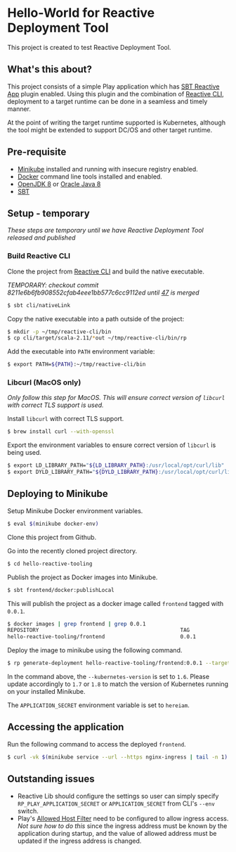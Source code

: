 # Hello-World for Reactive Deployment Tool

This project is created to test Reactive Deployment Tool.

## What's this about?

This project consists of a simple Play application which has [SBT Reactive App](https://github.com/lightbend/sbt-reactive-app) plugin enabled. Using this plugin and the combination of [Reactive CLI](https://github.com/typesafehub/reactive-cli), deployment to a target runtime can be done in a seamless and timely manner.

At the point of writing the target runtime supported is Kubernetes, although the tool might be extended to support DC/OS and other target runtime.

## Pre-requisite

* [Minikube](https://kubernetes.io/docs/tasks/tools/install-minikube/) installed and running with insecure registry enabled.
* [Docker](https://docs.docker.com/engine/installation/) command line tools installed and enabled.
* [OpenJDK 8](http://openjdk.java.net/install/) or [Oracle Java 8](http://www.oracle.com/technetwork/java/javase/downloads/jdk8-downloads-2133151.html)
* [SBT](http://www.scala-sbt.org/download.html)

## Setup - temporary

_These steps are temporary until we have Reactive Deployment Tool released and published_

### Build Reactive CLI

Clone the project from [Reactive CLI](https://github.com/typesafehub/reactive-cli) and build the native executable.

_TEMPORARY: checkout commit 8211e6b6fb908552cfab4eee1bb577c6cc9112ed until [47](https://github.com/lightbend/reactive-cli/pull/47) is merged_

```bash
$ sbt cli/nativeLink
```

Copy the native executable into a path outside of the project:

```bash
$ mkdir -p ~/tmp/reactive-cli/bin
$ cp cli/target/scala-2.11/*out ~/tmp/reactive-cli/bin/rp
```

Add the executable into `PATH` environment variable:

```bash
$ export PATH=${PATH}:~/tmp/reactive-cli/bin
```

### Libcurl (MacOS only)

_Only follow this step for MacOS. This will ensure correct version of `libcurl` with correct TLS support is used._

Install `libcurl` with correct TLS support.

```bash
$ brew install curl --with-openssl
```

Export the environment variables to ensure correct version of `libcurl` is being used.

```bash
$ export LD_LIBRARY_PATH="${LD_LIBRARY_PATH}:/usr/local/opt/curl/lib"
$ export DYLD_LIBRARY_PATH="${DYLD_LIBRARY_PATH}:/usr/local/opt/curl/lib"
```

## Deploying to Minikube

Setup Minikube Docker environment variables.

```bash
$ eval $(minikube docker-env)
```

Clone this project from Github.

Go into the recently cloned project directory.

```bash
$ cd hello-reactive-tooling
```

Publish the project as Docker images into Minikube.

```bash
$ sbt frontend/docker:publishLocal
```

This will publish the project as a docker image called `frontend` tagged with `0.0.1`.

```bash
$ docker images | grep frontend | grep 0.0.1
REPOSITORY                                             TAG                 IMAGE ID            CREATED             SIZE
hello-reactive-tooling/frontend                        0.0.1               7fea8f5b2a06        18 minutes ago      166MB
```

Deploy the image to minikube using the following command.

```bash
$ rp generate-deployment hello-reactive-tooling/frontend:0.0.1 --target kubernetes --kubernetes-version 1.6 --env APPLICATION_SECRET=hereiam | kubectl apply -f -
```

In the command above, the `--kubernetes-version` is set to `1.6`. Please update accordingly to `1.7` or `1.8` to match the version of Kubernetes running on your installed Minikube.

The `APPLICATION_SECRET` environment variable is set to `hereiam`.

## Accessing the application

Run the following command to access the deployed `frontend`.

```bash
$ curl -vk $(minikube service --url --https nginx-ingress | tail -n 1)
```

## Outstanding issues

* Reactive Lib should configure the settings so user can simply specify `RP_PLAY_APPLICATION_SECRET` or `APPLICATION_SECRET` from CLI's `--env` switch.
* Play's [Allowed Host Filter](https://www.playframework.com/documentation/2.6.x/AllowedHostsFilter) need to be configured to allow ingress access. _Not sure how to do this_ since the ingress address must be known by the application during startup, and the value of allowed address must be updated if the ingress address is changed.
